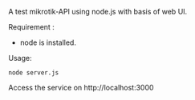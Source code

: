 A test mikrotik-API using node.js with basis of web UI.

Requirement :
- node is installed.

Usage:
  ```
  node server.js
  ```

Access the service on http://localhost:3000
